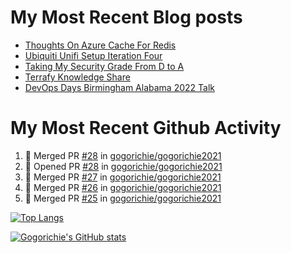 # My Most Recent Blog posts
<!-- BLOG-POST-LIST:START -->
- [Thoughts On Azure Cache For Redis](https://www.gogorichie.com/blog/microsoft/thoughts-on-azure-cache-4-redis/)
- [Ubiquiti Unifi Setup Iteration Four](https://www.gogorichie.com/blog/ubiquiti-unifi-setup-iteration-four/)
- [Taking My Security Grade From D to A](https://www.gogorichie.com/blog/security-grade/)
- [Terrafy Knowledge Share](https://www.gogorichie.com/blog/microsoft/terrafyknowledge/)
- [DevOps Days Birmingham Alabama 2022 Talk](https://www.gogorichie.com/blog/devopsdaysbham-2022-talk/)
<!-- BLOG-POST-LIST:END -->


# My Most Recent Github Activity
<!--START_SECTION:activity-->
1. 🎉 Merged PR [#28](https://github.com/gogorichie/gogorichie2021/pull/28) in [gogorichie/gogorichie2021](https://github.com/gogorichie/gogorichie2021)
2. 💪 Opened PR [#28](https://github.com/gogorichie/gogorichie2021/pull/28) in [gogorichie/gogorichie2021](https://github.com/gogorichie/gogorichie2021)
3. 🎉 Merged PR [#27](https://github.com/gogorichie/gogorichie2021/pull/27) in [gogorichie/gogorichie2021](https://github.com/gogorichie/gogorichie2021)
4. 🎉 Merged PR [#26](https://github.com/gogorichie/gogorichie2021/pull/26) in [gogorichie/gogorichie2021](https://github.com/gogorichie/gogorichie2021)
5. 🎉 Merged PR [#25](https://github.com/gogorichie/gogorichie2021/pull/25) in [gogorichie/gogorichie2021](https://github.com/gogorichie/gogorichie2021)
<!--END_SECTION:activity-->

[![Top Langs](https://github-readme-stats.vercel.app/api/top-langs/?username=gogorichie&langs_count6&layout=compact)](https://github.com/gogorichie)

[![Gogorichie's GitHub stats](https://github-readme-stats.vercel.app/api?username=gogorichie&show_icons=true)](https://github.com/anuraghazra/github-readme-stats)

